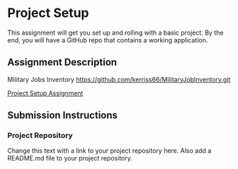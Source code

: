 # Project Setup
This assignment will get you set up and rolling with a basic project. By the end, you will have a GitHub repo that contains a working application.

## Assignment Description
Military Jobs Inventory
https://github.com/kerriss66/MilitaryJobInventory.git

[Project Setup Assignment](https://education.launchcode.org/liftoff/modules/assignments/project-setup)

## Submission Instructions

### Project Repository
Change this text with a link to your project repository here. Also add a README.md file to your project repository.
